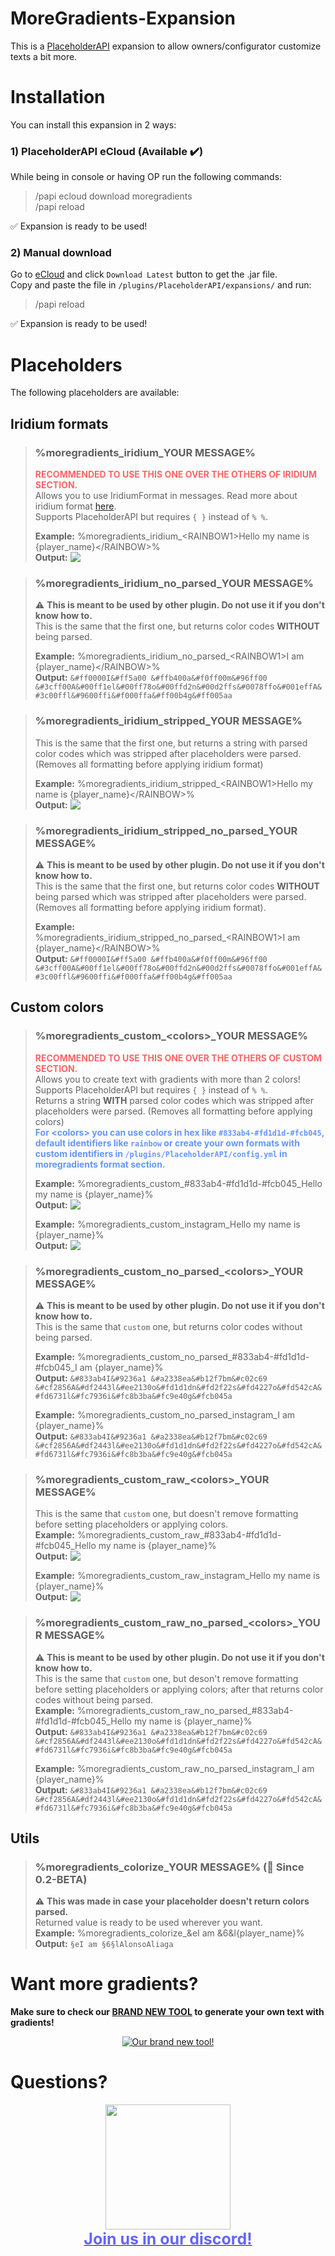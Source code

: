 # MoreGradients-Expansion
This is a [PlaceholderAPI](https://links.alonsoaliaga.com/PlaceholderAPI) expansion to allow owners/configurator customize texts a bit more.

# Installation
You can install this expansion in 2 ways:
### 1) PlaceholderAPI eCloud (Available ✔️)
While being in console or having OP run the following commands:
> /papi ecloud download moregradients\
> /papi reload

✅ Expansion is ready to be used!
### 2) Manual download
Go to [eCloud](https://api.extendedclip.com/expansions/moregradients/) and click `Download Latest` button to get the .jar file.\
Copy and paste the file in `/plugins/PlaceholderAPI/expansions/` and run:
> /papi reload 

✅ Expansion is ready to be used!
# Placeholders
The following placeholders are available:
## Iridium formats
> ### %moregradients_iridium_YOUR MESSAGE%
> <span style="font-weight:bold;color: rgb(255,100,100)">RECOMMENDED TO USE THIS ONE OVER THE OTHERS OF IRIDIUM SECTION.</span><br>
> Allows you to use IridiumFormat in messages. Read more about iridium format [here](https://github.com/Iridium-Development/IridiumColorAPI). <br>
> Supports PlaceholderAPI but requires `{ }` instead of `% %`.<br>
> 
> **Example:** %moregradients_iridium_&lt;RAINBOW1&gt;Hello my name is {player_name}&lt;/RAINBOW&gt;%<br>
> **Output:**&nbsp;<img style="position: absolute;padding-bottom: 50px;" src="https://i.gyazo.com/18b1ebbe1323a0d264b81f48b44f6b3a.png">

> ### %moregradients_iridium_no_parsed_YOUR MESSAGE%
> :warning: **This is meant to be used by other plugin. Do not use it if you don't know how to.**\
> This is the same that the first one, but returns color codes **WITHOUT** being parsed.
> 
> **Example:** %moregradients_iridium_no_parsed_&lt;RAINBOW1&gt;I am {player_name}&lt;/RAINBOW&gt;%<br>
> **Output:** `&#ff0000I&#ff5a00 &#ffb400a&#f0ff00m&#96ff00 &#3cff00A&#00ff1el&#00ff78o&#00ffd2n&#00d2ffs&#0078ffo&#001effA&#3c00ffl&#9600ffi&#f000ffa&#ff00b4g&#ff005aa`

> ### %moregradients_iridium_stripped_YOUR MESSAGE%
> This is the same that the first one, but returns a string with parsed color codes which was stripped after placeholders were parsed. (Removes all formatting before applying iridium format)<br>
> 
> **Example:** %moregradients_iridium_stripped_&lt;RAINBOW1&gt;Hello my name is {player_name}&lt;/RAINBOW&gt;%<br>
> **Output:**&nbsp;<img style="position: absolute;padding-bottom: 50px;" src="https://i.gyazo.com/18b1ebbe1323a0d264b81f48b44f6b3a.png">

> ### %moregradients_iridium_stripped_no_parsed_YOUR MESSAGE%
> :warning: **This is meant to be used by other plugin. Do not use it if you don't know how to.**\
> This is the same that the first one, but returns color codes **WITHOUT** being parsed which was stripped after placeholders were parsed. (Removes all formatting before applying iridium format).
> 
> **Example:** %moregradients_iridium_stripped_no_parsed_&lt;RAINBOW1&gt;I am {player_name}&lt;/RAINBOW&gt;%<br>
> **Output:** `&#ff0000I&#ff5a00 &#ffb400a&#f0ff00m&#96ff00 &#3cff00A&#00ff1el&#00ff78o&#00ffd2n&#00d2ffs&#0078ffo&#001effA&#3c00ffl&#9600ffi&#f000ffa&#ff00b4g&#ff005aa`

## Custom colors
> ### %moregradients_custom_&lt;colors&gt;_YOUR MESSAGE%
> <span style="font-weight:bold;color: rgb(255,100,100)">RECOMMENDED TO USE THIS ONE OVER THE OTHERS OF CUSTOM SECTION.</span><br>
> Allows you to create text with gradients with more than 2 colors!<br>
> Supports PlaceholderAPI but requires `{ }` instead of `% %`.<br>
> Returns a string **WITH** parsed color codes which was stripped after placeholders were parsed. (Removes all formatting before applying colors)<br>
> <span style="font-weight:bold;color: rgb(100,150,255)">For &lt;colors&gt; you can use colors in hex like `#833ab4-#fd1d1d-#fcb045`, default identifiers like `rainbow` or create your own formats with custom identifiers in `/plugins/PlaceholderAPI/config.yml` in **moregradients** format section.</span>
> 
> **Example:** %moregradients_custom_#833ab4-#fd1d1d-#fcb045_Hello my name is {player_name}%<br>
> **Output:**&nbsp;<img style="position: absolute;padding-bottom: 50px;" src="https://i.gyazo.com/474860089e8653561e8a1c643835f307.png">
> 
> **Example:** %moregradients_custom_instagram_Hello my name is {player_name}%<br>
> **Output:**&nbsp;<img style="position: absolute;padding-bottom: 50px;" src="https://i.gyazo.com/474860089e8653561e8a1c643835f307.png">

> ### %moregradients_custom_no_parsed_&lt;colors&gt;_YOUR MESSAGE%
> :warning: **This is meant to be used by other plugin. Do not use it if you don't know how to.**\
> This is the same that `custom` one, but returns color codes without being parsed.
> 
> **Example:** %moregradients_custom_no_parsed_#833ab4-#fd1d1d-#fcb045_I am {player_name}%<br>
> **Output:** `&#833ab4I&#9236a1 &#a2338ea&#b12f7bm&#c02c69 &#cf2856A&#df2443l&#ee2130o&#fd1d1dn&#fd2f22s&#fd4227o&#fd542cA&#fd6731l&#fc7936i&#fc8b3ba&#fc9e40g&#fcb045a`
> 
> **Example:** %moregradients_custom_no_parsed_instagram_I am {player_name}%<br>
> **Output:** `&#833ab4I&#9236a1 &#a2338ea&#b12f7bm&#c02c69 &#cf2856A&#df2443l&#ee2130o&#fd1d1dn&#fd2f22s&#fd4227o&#fd542cA&#fd6731l&#fc7936i&#fc8b3ba&#fc9e40g&#fcb045a`

> ### %moregradients_custom_raw_&lt;colors&gt;_YOUR MESSAGE%
> This is the same that `custom` one, but doesn't remove formatting before setting placeholders or applying colors.\
> **Example:** %moregradients_custom_raw_#833ab4-#fd1d1d-#fcb045_Hello my name is {player_name}%<br>
> **Output:**&nbsp;<img style="position: absolute;padding-bottom: 50px;" src="https://i.gyazo.com/474860089e8653561e8a1c643835f307.png">
> 
> **Example:** %moregradients_custom_raw_instagram_Hello my name is {player_name}%<br>
> **Output:**&nbsp;<img style="position: absolute;padding-bottom: 50px;" src="https://i.gyazo.com/474860089e8653561e8a1c643835f307.png">

> ### %moregradients_custom_raw_no_parsed_&lt;colors&gt;_YOUR MESSAGE%
> :warning: **This is meant to be used by other plugin. Do not use it if you don't know how to.**\
> This is the same that `custom` one, but deson't remove formatting before setting placeholders or applying colors; after that returns color codes without being parsed.\
> **Example:** %moregradients_custom_raw_no_parsed_#833ab4-#fd1d1d-#fcb045_Hello my name is {player_name}%<br>
> **Output:** `&#833ab4I&#9236a1 &#a2338ea&#b12f7bm&#c02c69 &#cf2856A&#df2443l&#ee2130o&#fd1d1dn&#fd2f22s&#fd4227o&#fd542cA&#fd6731l&#fc7936i&#fc8b3ba&#fc9e40g&#fcb045a`
> 
> **Example:** %moregradients_custom_raw_no_parsed_instagram_I am {player_name}%<br>
> **Output:** `&#833ab4I&#9236a1 &#a2338ea&#b12f7bm&#c02c69 &#cf2856A&#df2443l&#ee2130o&#fd1d1dn&#fd2f22s&#fd4227o&#fd542cA&#fd6731l&#fc7936i&#fc8b3ba&#fc9e40g&#fcb045a`

## Utils
> ### %moregradients_colorize_YOUR MESSAGE% (🔰 Since 0.2-BETA)
> :warning: **This was made in case your placeholder doesn't return colors parsed.**\
> Returned value is ready to be used wherever you want.\
> **Example:** %moregradients_colorize_&eI am &6&l{player_name}%<br>
> **Output:** `§eI am §6§lAlonsoAliaga`

# Want more gradients?
**Make sure to check our [BRAND NEW TOOL](https://alonsoaliaga.com/hex) to generate your own text with gradients!**<br>
<p align="center">
    <a href="https://alonsoaliaga.com/hex"><img src="https://i.imgur.com/766Es8I.png" alt="Our brand new tool!"/></a>
</p>

# Questions?
<p align="center">
    <a href="https://alonsoaliaga.com/discord"><img style="width:200px;" src="https://alonsoaliaga.github.io/assets/img/AlonsoAliaga_logo_animated.gif"></a><br>
    <a href="https://alonsoaliaga.com/discord"><span style="font-size:25px;font-weight:bold;color:rgb(100,100,255);">Join us in our discord!</span></a>
</p>
